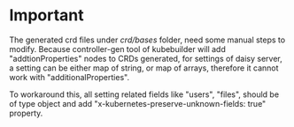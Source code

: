 # Important
The generated crd files under _crd/bases_ folder, need some manual steps to modify. 
Because controller-gen tool of kubebuilder will add "addtionProperties" nodes to CRDs generated, for settings of daisy server, a setting can be either map of string, or map of arrays, therefore it cannot work with "additionalProperties". 

To workaround this, all setting related fields like "users", "files", should be of type object 
and add "x-kubernetes-preserve-unknown-fields: true" property.
